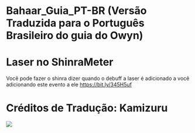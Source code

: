 # Bahaar_Guia_PT-BR (Versão Traduzida para o Português Brasileiro do guia do Owyn)

# Laser no ShinraMeter
Você pode fazer o shinra dizer quando o debuff a laser é adicionado a você adicionando este evento a ele https://bit.ly/345H5uf  

# Créditos de Tradução: Kamizuru
<img src=https://i.imgur.com/6uSfT1Q.png>
